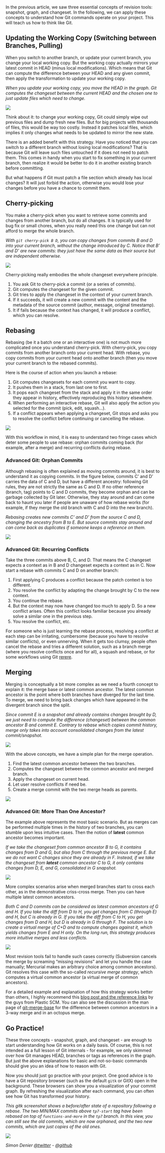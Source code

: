 In the previous article, we saw three essential concepts of revision tools: snapshot, graph, and changeset. In the following, we can apply these concepts to understand how Git commands operate on your project. This will teach us how to think like Git.

## Updating the Working Copy (Switching between Branches, Pulling)

When you switch to another branch, or update your current branch, you change your local working copy. But the working copy actually mirrors your latest commit in HEAD (minus local modifications). Which means that Git can compute the difference between your HEAD and any given commit, then apply the transformation to update your working copy.

_When you update your working copy, you move the HEAD in the graph. Git computes the changeset between the current HEAD and the chosen one to just update files which need to change._

![](./working_copy_update.png)

Think about it: to change your working copy, Git could simply wipe out previous files and dump fresh new files. But for big projects with thousands of files, this would be way too costly. Instead it patches local files, which implies it only changes what needs to be updated to mirror the new state.

There is an added benefit with this strategy. Have you noticed that you can switch to a different branch without losing local modifications? That is because Git will leave such files untouched if it does not need to patch them. This comes in handy when you start to fix something in your current branch, then realize it would be better to do it in another existing branch before committing.

But what happens if Git must patch a file section which already has local changes? It will just forbid the action, otherwise you would lose your changes before you have a chance to commit them.

## Cherry-picking

You make a cherry-pick when you want to retrieve some commits and changes from another branch, but do all changes. It is typically used for bug fix or small chores, when you really need this one change but can not afford to merge the whole branch.

_With `git cherry-pick B D`, you can copy changes from commits B and D into your current branch, without the change introduced by C. Notice that B’ and D’ are new commits: they just have the same data as their source but are independent otherwise._

![](./cherrypick.gif)

Cherry-picking really embodies the whole changeset everywhere principle.

1.  You ask Git to cherry-pick a commit (or a series of commits).
2.  Git computes the changeset for the given commit.
3.  Git tries to apply the changeset in the context of your current branch.
4.  If it succeeds, it will create a new commit with the content and the metadata of the source commit (author, message, original timestamp).
5.  It if fails because the context has changed, it will produce a conflict, which you can resolve.

## Rebasing

Rebasing (be it a batch one or an interactive one) is not much more complicated once you understand cherry-pick. With cherry-pick, you copy commits from another branch onto your current head. With rebase, you copy commits from your current head onto another branch (then you move your current branch to the rebased commits).

Here is the course of action when you launch a rebase:

1.  Git computes changesets for each commit you want to copy.
2.  It pushes them in a stack, from last one to first.
3.  It pops each changeset from the stack and apply it in the same order they appear in history, effectively reproducing this history elsewhere.
4.  When performing an interactive rebase, Git will also apply the action you selected for the commit (pick, edit, squash…).
5.  If a conflict appears when applying a changeset, Git stops and asks you to resolve the conflict before continuing or cancelling the rebase.

![](./rebase.gif)

With this workflow in mind, it is easy to understand two fringe cases which deter some people to use rebase: orphan commits coming back (for example, after a merge) and recurring conflicts during rebase.

### Advanced Git: Orphan Commits

Although rebasing is often explained as moving commits around, it is best to understand it as copying commits. In the figure below, commits C’ and D’  carries the data of C and D, but have a different ancestry: following Git rules, they are not strictly the same as C and D. If no other reference (branch, tag) points to C and D commits, they become orphan and can be garbage collected by Git later. Otherwise, they stay around and can come back to haunt you later if people are unaware of how rebase works (for example, if they merge the old branch with C and D into the new branch).

_Rebasing creates new commits C' and D' from the source C and D, changing the ancestry from B to E. But source commits stay around and can come back as duplicates if someone keeps a reference on them._

![](./rebase_orphan.png)

### Advanced Git: Recurring Conflicts

Take the three commits above B, C, and D. That means the C changeset expects a context as in B and D changeset expects a context as in C. Now start a rebase with commits C and D on another branch:

1.  First applying C produces a conflict because the patch context is too different.
2.  You resolve the conflict by adapting the change brought by C to the new context.
3.  You continue the rebase.
4.  But the context may now have changed too much to apply D. So a new conflict arises. Often this conflict looks familiar because you already solve a similar one in the previous step.
5.  You resolve the conflict, etc.

For someone who is just learning the rebase process, resolving a conflict at each step can be irritating, cumbersome (because you have to resolve similar conflicts), or even unnerving. When it gets too clumsy, people often cancel the rebase and tries a different solution, such as a branch merge (where you resolve conflicts once and for all), a squash and rebase, or for some workflows using Git [rerere](http://git-scm.com/blog/2010/03/08/rerere.html).

## Merging

Merging is conceptually a bit more complex as we need a fourth concept to explain it: the merge base or latest common ancestor. The latest common ancestor is the point where both branches have diverged for the last time. To merge, we need to bring back changes which have appeared in the divergent branch since the split.

_Since commit E is a snapshot and already contains changes brought by D, we just need to compute the difference (changeset) between the common ancestor B and commit E. Contrary to rebase which copies commit history, merge only takes into account consolidated changes from the latest commit/snapshot._

![](./merge_step1.png)

With the above concepts, we have a simple plan for the merge operation.

1.  Find the latest common ancestor between the two branches.
2.  Computes the changeset between the common ancestor and merged branch.
3.  Apply the changeset on current head.
4.  Let user resolve conflicts if need be.
5.  Create a merge commit with the two merge heads as parents.

![](./merge_step2.png)

### Advanced Git: More Than One Ancestor?

The example above represents the most basic scenario. But as merges can be performed multiple times in the history of two branches, you can stumble upon less intuitive cases. Then the notion of **latest** common ancestor becomes important.

_If we take the changeset from common ancestor B to G, it contains changes from D and G, but also from C through the previous merge E. But we do not want C changes since they are already in F. Instead, if we take the changeset from **latest** common ancestor C to G, it only contains changes from D, E, and G, consolidated in G snapshot._

![](./merge_ancestors.png)

More complex scenarios arise when merged branches start to cross each other, as in the demonstrative criss-cross merge. Then you can have multiple latest common ancestors.

_Both C and D commits can be considered as latest common ancestors of G and H. If you take the diff from D to H, you get changes from C (through E) and H, but C is already in G. If you take the diff from C to H, you get changes from D and H, but D is already in G through F. The solution is to create a virtual merge of C+D and to compute changes against it, which yields changes from E and H only. On the long run, this strategy produces more intuitive merges and less conflicts._

![](./merge_crisscross.png)

Most revision tools fail to handle such cases correctly (Subversion cancels the merge by screaming “missing revisions” and let you handle the case manually; Mercurial makes an arbitrary choice among common ancestors). Git resolves this case with the so-called _recursive merge strategy_, which computes a virtual common ancestor (a virtual merge of common ancestors).

For a detailed example and explanation of how this strategy works better than others, I highly recommend this [blog post and the reference links](http://codicesoftware.blogspot.com/2011/09/merge-recursive-strategy.html) by the guys from Plastic SCM. You can also see the discussion in the man page of [git-merge-base](http://git-scm.com/docs/git-merge-base) for the difference between common ancestors in a 3-way merge and in an octopus merge.

## Go Practice!

These three concepts - snapshot, graph, and changeset - are enough to start understanding how Git works on a daily basis. Of course, this is not intended as a full lesson of Git internals - for example, we only skimmed over how Git manages HEAD, branches or tags as references in the graph. But just the above explanations for basic and not-so-basic commands should give you an idea of how to reason with Git.

Now you should just go practice with your project. One good advice is to have a Git repository browser (such as the default `gitk` or GitX) open in the background. These browsers can show you a visualization of your commit graph. By refreshing the visualization after each command, you can often see how Git has transformed your history.

_This gitk screenshot shows a before/after state of a repository following a rebase. The two MIN/MAX commits above `tp7-start` tag have been rebased on top of `functions-and-more` in the `tp7` branch. In this view, you can still see the old commits, which are now orphaned, and the two new commits, which are just copies of the old ones._

![](./gitk_rebase.png)

_Simon Denier [@twitter](https://twitter.com/simondenier) - [@github](https://github.com/sdenier)_
